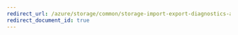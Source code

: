 ```yaml
---
redirect_url: /azure/storage/common/storage-import-export-diagnostics-and-error-recovery
redirect_document_id: true
---
```

